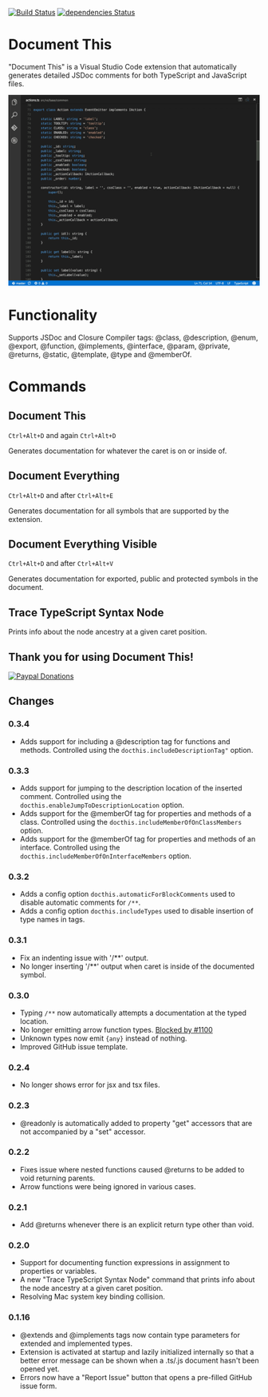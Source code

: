 [![Build Status](https://travis-ci.org/joelday/vscode-docthis.svg?branch=master)](https://travis-ci.org/joelday/vscode-docthis)
[![dependencies Status](https://david-dm.org/joelday/vscode-docthis/status.svg)](https://david-dm.org/joelday/vscode-docthis)

# Document This
"Document This" is a Visual Studio Code extension that automatically generates detailed JSDoc comments for both TypeScript and JavaScript files.

![Demo](images/demo.gif)

# Functionality
Supports JSDoc and Closure Compiler tags: @class, @description, @enum, @export, @function, @implements, @interface, @param, @private, @returns, @static, @template, @type and @memberOf.

# Commands
## Document This
`Ctrl+Alt+D` and again `Ctrl+Alt+D`

Generates documentation for whatever the caret is on or inside of.
## Document Everything
`Ctrl+Alt+D` and after `Ctrl+Alt+E`

Generates documentation for all symbols that are supported by the extension.
## Document Everything Visible
`Ctrl+Alt+D` and after `Ctrl+Alt+V`

Generates documentation for exported, public and protected symbols in the document.

## Trace TypeScript Syntax Node
Prints info about the node ancestry at a given caret position.

## Thank you for using Document This!
[![Paypal Donations](https://www.paypalobjects.com/en_US/i/btn/btn_donate_SM.gif)](https://www.paypal.com/cgi-bin/webscr?cmd=_donations&amp;business=7YU9WH4ANAB4Q&amp;lc=US&amp;item_name=Document%20This&amp;item_number=vscode-docthis%20extension&amp;currency_code=USD&amp;bn=PP%2dDonationsBF%3abtn_donate_SM%2egif%3aNonHosted)

## Changes
### 0.3.4
- Adds support for including a @description tag for functions and methods. Controlled using the `docthis.includeDescriptionTag"` option.

### 0.3.3
- Adds support for jumping to the description location of the inserted comment. Controlled using the `docthis.enableJumpToDescriptionLocation` option.
- Adds support for the @memberOf tag for properties and methods of a class. Controlled using the `docthis.includeMemberOfOnClassMembers` option.
- Adds support for the @memberOf tag for properties and methods of an interface. Controlled using the `docthis.includeMemberOfOnInterfaceMembers` option.

### 0.3.2
- Adds a config option `docthis.automaticForBlockComments` used to disable automatic comments for `/**`.
- Adds a config option `docthis.includeTypes` used to disable insertion of type names in tags.

### 0.3.1
- Fix an indenting issue with '/**' output.
- No longer inserting '/**' output when caret is inside of the documented symbol.

### 0.3.0
- Typing `/**` now automatically attempts a documentation at the typed location.
- No longer emitting arrow function types. [Blocked by #1100](https://github.com/jsdoc3/jsdoc/issues/1100)
- Unknown types now emit `{any}` instead of nothing.
- Improved GitHub issue template.

### 0.2.4
- No longer shows error for jsx and tsx files.

### 0.2.3
- @readonly is automatically added to property "get" accessors that are not accompanied by a "set" accessor.

### 0.2.2
- Fixes issue where nested functions caused @returns to be added to void returning parents.
- Arrow functions were being ignored in various cases.

### 0.2.1
- Add @returns whenever there is an explicit return type other than void.

### 0.2.0
- Support for documenting function expressions in assignment to properties or variables.
- A new "Trace TypeScript Syntax Node" command that prints info about the node ancestry at a given caret position.
- Resolving Mac system key binding collision.

### 0.1.16
- @extends and @implements tags now contain type parameters for extended and implemented types.
- Extension is activated at startup and lazily initialized internally so that a better error message can be shown when a .ts/.js document hasn't been opened yet.
- Errors now have a "Report Issue" button that opens a pre-filled GitHub issue form.